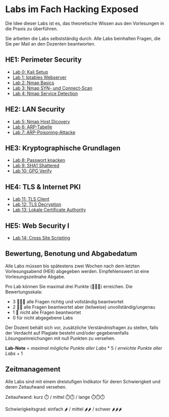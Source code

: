 # Labs im Fach Hacking Exposed

Die Idee dieser Labs ist es, das theoretische Wissen aus den Vorlesungen in die Praxis zu überführen.

Sie arbeiten die Labs selbstständig durch. Alle Labs beinhalten Fragen, die Sie per Mail an den Dozenten beantworten.

## HE1: Perimeter Security

-   [Lab 0: Kali Setup](Kali%20Setup/)
-   [Lab 1: Iptables Webserver](Iptables%20Webserver/)
-   [Lab 2: Nmap Basics](Nmap%20Basics/)
-   [Lab 3: Nmap SYN- und Connect-Scan](Nmap%20SYN%20Connect%20Scan/)
-   [Lab 4: Nmap Service Detection](Nmap%20Service%20Detection/)

## HE2: LAN Security

-   [Lab 5: Nmap Host Dicovery](Nmap%20Host%20Discovery/)
-   [Lab 6: ARP-Tabelle](ARP%20Tabelle/)
-   [Lab 7: ARP-Poisoning-Attacke](ARP%20Poisoning%20Attacke/)

## HE3: Kryptographische Grundlagen

-   [Lab 8: Passwort knacken](Passwort%20knacken/)
-   [Lab 9: SHA1 Shattered](SHA1%20Shattered/)
-   [Lab 10: GPG Verify](GPG%20Verify/)

## HE4: TLS & Internet PKI

-   [Lab 11: TLS Client](TLS%20Client/)
-   [Lab 12: TLS Decryption](TLS%20Decryption/)
-   [Lab 13: Lokale Certificate Authority](Lokale%20Certificate%20Authority/)

## HE5: Web Security I

-   [Lab 14: Cross Site Scripting](Cross%20Site%20Scripting/)

## Bewertung, Benotung und Abgabedatum

Alle Labs müssen bis spätestens zwei Wochen nach dem letzten Vorlesungsabend (HE6) abgegeben werden. Empfehlenswert ist eine Vorlesungszeitnahe Abgabe.

Pro Lab können Sie maximal drei Punkte (🌟🌟🌟) erreichen. Die Bewertungsskala:

-   3 🌟🌟🌟 alle Fragen richtig und vollständig beantwortet
-   2 🌟🌟   alle Fragen beantwortet aber (teilweise) unvollständig/ungenau
-   1 🌟     nicht alle Fragen beantwortet
-   0        für nicht abgegebene Labs

Der Dozent behält sich vor, zusätzliche Verständnisfragen zu stellen, falls der Verdacht auf Plagiate besteht und/oder gegebenenfalls Lösungseinreichungen mit null Punkten zu versehen.

**Lab-Note** = _maximal mögliche Punkte aller Labs_ \* 5 / _erreichte Punkte aller Labs_ + 1

## Zeitmanagement

Alle Labs sind mit einem dreistufigen Indikator für deren Schwierigkeit und deren Zeitaufwand versehen.

Zeitaufwand:        kurz ⏱️    / mittel ⏱️⏱️ / lange ⏱️⏱️⏱️

Schwierigkeitsgrad: einfach 🌶️ / mittel 🌶️🌶️  / schwer 🌶️🌶️🌶️
